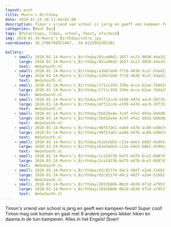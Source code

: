 ```yaml
---
layout: post
title: Munro's Birthday
date: 2018-01-14 20:11:44+02:00
description: Timon's vriend van school is jarig en geeft een kampeer-feest! Super cool! Timon mag ook komen en gaat met 9 andere jongens lekker hiken en daarna in de tuin kamperen. Alles in het Engels! Stoer! 
categories: [Hout Bay]
tags: [Polarsteps, Timon, school, feest, afscheid]
img: 2018-01-14-Munro's_Birthday/intro.jpg
coordinates: 18.3706798553467, -34.0233955383301

Gallery:
    - small: 2018-01-14-Munro's_Birthday/85ce00d2-1657-4c23-9050-44a352677656_large_image.jpg
      large: 2018-01-14-Munro's_Birthday/85ce00d2-1657-4c23-9050-44a352677656_large_image.jpg
      text:  WeGoSouth.nl
    - small: 2018-01-14-Munro's_Birthday/a1b67ab0-ff10-4638-9ca7-5dad22ff830d_large_image.jpg
      large: 2018-01-14-Munro's_Birthday/a1b67ab0-ff10-4638-9ca7-5dad22ff830d_large_image.jpg
      text:  WeGoSouth.nl
    - small: 2018-01-14-Munro's_Birthday/1f11c359-339a-4cca-b2ae-7b6429975d13_large_image.jpg
      large: 2018-01-14-Munro's_Birthday/1f11c359-339a-4cca-b2ae-7b6429975d13_large_image.jpg
      text:  WeGoSouth.nl
    - small: 2018-01-14-Munro's_Birthday/4ff12cc6-e199-447d-aac9-20f3530a52b2_large_image.jpg
      large: 2018-01-14-Munro's_Birthday/4ff12cc6-e199-447d-aac9-20f3530a52b2_large_image.jpg
      text:  WeGoSouth.nl
    - small: 2018-01-14-Munro's_Birthday/5bd18a4e-3c4f-4fe2-893a-b66d02bd0300_large_image.jpg
      large: 2018-01-14-Munro's_Birthday/5bd18a4e-3c4f-4fe2-893a-b66d02bd0300_large_image.jpg
      text:  WeGoSouth.nl
    - small: 2018-01-14-Munro's_Birthday/40f57a61-ea89-447b-ac89-ed0e7e28458b_large_image.jpg
      large: 2018-01-14-Munro's_Birthday/40f57a61-ea89-447b-ac89-ed0e7e28458b_large_image.jpg
      text:  WeGoSouth.nl
    - small: 2018-01-14-Munro's_Birthday/61e5ebb5-c13a-44e3-b8b5-4e9914fb05bb_large_image.jpg
      large: 2018-01-14-Munro's_Birthday/61e5ebb5-c13a-44e3-b8b5-4e9914fb05bb_large_image.jpg
      text:  WeGoSouth.nl
    - small: 2018-01-14-Munro's_Birthday/2ca19238-bd75-4d7b-bce2-0487d7c54821_large_image.jpg
      large: 2018-01-14-Munro's_Birthday/2ca19238-bd75-4d7b-bce2-0487d7c54821_large_image.jpg
      text:  WeGoSouth.nl
    - small: 2018-01-14-Munro's_Birthday/d2c921f4-d4c1-402f-a2a4-51692ff3266f_large_image.jpg
      large: 2018-01-14-Munro's_Birthday/d2c921f4-d4c1-402f-a2a4-51692ff3266f_large_image.jpg
      text:  WeGoSouth.nl
    - small: 2018-01-14-Munro's_Birthday/2832b666-0b2d-4b38-971d-a7953145f475_large_image.jpg
      large: 2018-01-14-Munro's_Birthday/2832b666-0b2d-4b38-971d-a7953145f475_large_image.jpg
      text:  WeGoSouth.nl
---
```

Timon's  vriend van school is jarig en geeft een kampeer-feest! Super cool! Timon mag ook komen en gaat met 9 andere jongens lekker hiken en daarna in de tuin kamperen. Alles in het Engels! Stoer! 